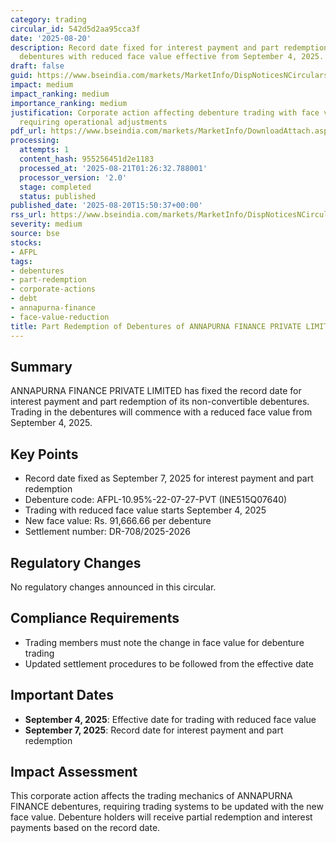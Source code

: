 ```yaml
---
category: trading
circular_id: 542d5d2aa95cca3f
date: '2025-08-20'
description: Record date fixed for interest payment and part redemption of non-convertible
  debentures with reduced face value effective from September 4, 2025.
draft: false
guid: https://www.bseindia.com/markets/MarketInfo/DispNoticesNCirculars.aspx?Noticeid={972076EC-288A-4FE2-A261-69557F70BB6B}&noticeno=20250820-57&dt=08/20/2025&icount=57&totcount=60&flag=0
impact: medium
impact_ranking: medium
importance_ranking: medium
justification: Corporate action affecting debenture trading with face value reduction
  requiring operational adjustments
pdf_url: https://www.bseindia.com/markets/MarketInfo/DownloadAttach.aspx?id=20250820-57&attachedId=
processing:
  attempts: 1
  content_hash: 955256451d2e1183
  processed_at: '2025-08-21T01:26:32.788001'
  processor_version: '2.0'
  stage: completed
  status: published
published_date: '2025-08-20T15:50:37+00:00'
rss_url: https://www.bseindia.com/markets/MarketInfo/DispNoticesNCirculars.aspx?Noticeid={972076EC-288A-4FE2-A261-69557F70BB6B}&noticeno=20250820-57&dt=08/20/2025&icount=57&totcount=60&flag=0
severity: medium
source: bse
stocks:
- AFPL
tags:
- debentures
- part-redemption
- corporate-actions
- debt
- annapurna-finance
- face-value-reduction
title: Part Redemption of Debentures of ANNAPURNA FINANCE PRIVATE LIMITED
---
```


## Summary

ANNAPURNA FINANCE PRIVATE LIMITED has fixed the record date for interest payment and part redemption of its non-convertible debentures. Trading in the debentures will commence with a reduced face value from September 4, 2025.

## Key Points

- Record date fixed as September 7, 2025 for interest payment and part redemption
- Debenture code: AFPL-10.95%-22-07-27-PVT (INE515Q07640)
- Trading with reduced face value starts September 4, 2025
- New face value: Rs. 91,666.66 per debenture
- Settlement number: DR-708/2025-2026

## Regulatory Changes

No regulatory changes announced in this circular.

## Compliance Requirements

- Trading members must note the change in face value for debenture trading
- Updated settlement procedures to be followed from the effective date

## Important Dates

- **September 4, 2025**: Effective date for trading with reduced face value
- **September 7, 2025**: Record date for interest payment and part redemption

## Impact Assessment

This corporate action affects the trading mechanics of ANNAPURNA FINANCE debentures, requiring trading systems to be updated with the new face value. Debenture holders will receive partial redemption and interest payments based on the record date.